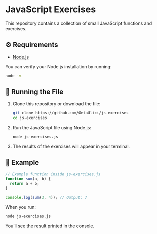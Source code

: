 # JavaScript Exercises

This repository contains a collection of small JavaScript functions and exercises.

## ⚙️ Requirements

- [Node.js](https://nodejs.org/)

You can verify your Node.js installation by running:

```bash
node -v
```

## 🚀 Running the File

1. Clone this repository or download the file:

   ```bash
   git clone https://github.com/GetaUlici/js-exercises
   cd js-exercises
   ```

2. Run the JavaScript file using Node.js:

   ```bash
   node js-exercises.js
   ```

3. The results of the exercises will appear in your terminal.

## 🧠 Example

```js
// Example function inside js-exercises.js
function sum(a, b) {
  return a + b;
}

console.log(sum(3, 4)); // Output: 7
```

When you run:

```bash
node js-exercises.js
```

You’ll see the result printed in the console.
